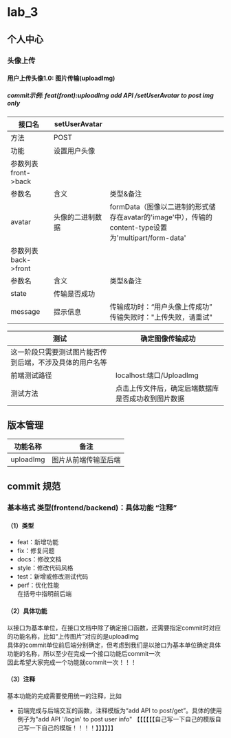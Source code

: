 # lab_3

## 个人中心
### 头像上传
#### 用户上传头像1.0: 图片传输(uploadImg)
##### commit示例: feat(front):uploadImg add API /setUserAvatar to post img only   


|    接口名    |  setUserAvatar  |    |
| ---------- | ---------- | -------- |
|  方法  |  POST  |    |
|  功能  |  设置用户头像  |    |
|  参数列表 front->back  |  |  |
|  参数名  |  含义  |  类型&备注  |
|  avatar  |  头像的二进制数据  |  formData（图像以二进制的形式储存在avatar的'image'中），传输的content-type设置为'multipart/form-data'  |
|  参数列表 back->front  |  |  |
|  参数名  |  含义  |  类型&备注  |
|  state  |  传输是否成功  |    |
|  message  |  提示信息  | 传输成功时：“用户头像上传成功”<br> 传输失败时："上传失败，请重试"   |

|   测试   |  确定图像传输成功  |  
| ---------- | ---------- | 
|  这一阶段只需要测试图片能否传到后端，不涉及具体的用户名等    |
|  前端测试路径  |  localhost:端口/UploadImg  |    
|  测试方法  |  点击上传文件后，确定后端数据库是否成功收到图片数据  |   

## 版本管理

|   功能名称   |  备注  |  
| ---------- | ---------- | 
|  uploadImg  | 图片从前端传输至后端 |  







## commit 规范
### 基本格式 类型(frontend/backend)：具体功能 “注释”
#### （1）类型
- feat：新增功能
- fix：修复问题
- docs：修改文档
- style：修改代码风格
- test：新增或修改测试代码
- perf：优化性能
<br>在括号中指明前后端
#### （2）具体功能
以接口为基本单位，在接口文档中除了确定接口函数，还需要指定commit时对应的功能名称，比如“上传图片”对应的是uploadImg<br>
具体的commit单位前后端分别确定，但考虑到我们是以接口为基本单位确定具体功能的名称，所以至少在完成一个接口功能后commit一次<br>
因此希望大家完成一个功能就commit一次！！！
#### （3）注释
基本功能的完成需要使用统一的注释，比如
- 前端完成与后端交互的函数，注释模版为“add API to post/get”。具体的使用例子为"add API '/login' to post user info"
【【【【【【自己写一下自己的模版自己写一下自己的模版！！！！】】】】】】